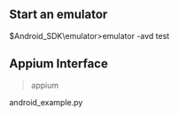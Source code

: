 ## Start an emulator

$Android_SDK\emulator>emulator -avd test

## Appium Interface

>appium

android_example.py
